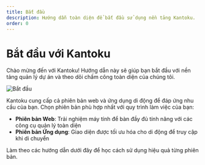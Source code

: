 ```yaml
---
title: Bắt đầu
description: Hướng dẫn toàn diện để bắt đầu sử dụng nền tảng Kantoku.
order: 0
---
```


# Bắt đầu với Kantoku

Chào mừng đến với Kantoku! Hướng dẫn này sẽ giúp bạn bắt đầu với nền tảng quản lý dự án và theo dõi chấm công toàn diện của chúng tôi.

![Bắt đầu](/guide-books/get-started.jpg)

Kantoku cung cấp cả phiên bản web và ứng dụng di động để đáp ứng nhu cầu của bạn. Chọn phiên bản phù hợp nhất với quy trình làm việc của bạn:

- **Phiên bản Web**: Trải nghiệm máy tính để bàn đầy đủ tính năng với các công cụ quản lý toàn diện
- **Phiên bản Ứng dụng**: Giao diện được tối ưu hóa cho di động để truy cập khi di chuyển

Làm theo các hướng dẫn dưới đây để học cách sử dụng hiệu quả từng phiên bản.
